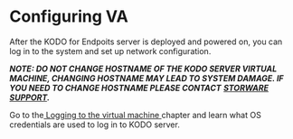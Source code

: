 # Configuring VA

After the KODO for Endpoits server is deployed and powered on, you can log in to the system and set up network configuration.

_**NOTE: DO NOT CHANGE HOSTNAME OF THE KODO SERVER VIRTUAL MACHINE, CHANGING HOSTNAME MAY LEAD TO SYSTEM DAMAGE. IF YOU NEED TO CHANGE HOSTNAME PLEASE CONTACT**_ [_**STORWARE SUPPORT**_](mailto:support@storware.eu)_**.**_

Go to the[ Logging to the virtual machine ](loggin-to-virtual-machine.md)chapter and learn what OS credentials are used to log in to KODO server.

